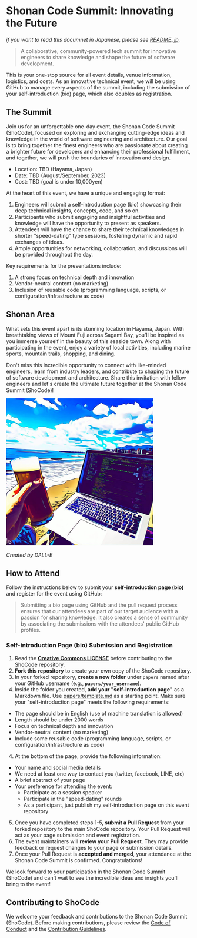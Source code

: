 # Shonan Code Summit: Innovating the Future 
*if you want to read this documnet in Japanese, please see [README_jp](README_jp.md).*

> A collaborative, community-powered tech summit for innovative engineers to share knowledge and shape the future of software development.

This is your one-stop source for all event details, venue information, logistics, and costs. As an innovative technical event, we will be using GitHub to manage every aspects of the summit, including the submission of your self-introduction (bio) page, which also doubles as registration.

## The Summit
Join us for an unforgettable one-day event, the Shonan Code Summit (ShoCode), focused on exploring and exchanging cutting-edge ideas and knowledge in the world of software engineering and architecture. Our goal is to bring together the finest engineers who are passionate about creating a brighter future for developers and enhancing their professional fulfillment, and together, we will push the boundaries of innovation and design.

* Location: TBD (Hayama, Japan)
* Date: TBD (August/September, 2023) 
* Cost: TBD (goal is under 10,000yen)

At the heart of this event, we have a unique and engaging format:

1. Engineers will submit a self-introduction page (bio) showcasing their deep technical insights, concepts, code, and so on.
1. Participants who submit engaging and insightful activities and knowledge will have the opportunity to present as speakers.
1. Attendees will have the chance to share their technical knowledges in shorter "speed-dating" type sessions, fostering dynamic and rapid exchanges of ideas.
1. Ample opportunities for networking, collaboration, and discussions will be provided throughout the day.

Key requirements for the presentations include:

1. A strong focus on technical depth and innovation
1. Vendor-neutral content (no marketing)
1. Inclusion of reusable code (programming language, scripts, or configuration/infrastructure as code)

## Shonan Area
What sets this event apart is its stunning location in Hayama, Japan. With breathtaking views of Mount Fuji across Sagami Bay, you'll be inspired as you immerse yourself in the beauty of this seaside town. Along with participating in the event, enjoy a variety of local activities, including marine sports, mountain trails, shopping, and dining.

Don't miss this incredible opportunity to connect with like-minded engineers, learn from industry leaders, and contribute to shaping the future of software development and architecture. Share this invitation with fellow engineers and let's create the ultimate future together at the Shonan Code Summit (ShoCode)!

<img src="resources/top_banner.jpg" alt="Shonan Code Summit" title="Shonan Code Summit" width="400" height="400">

*Created by DALL-E*

## How to Attend

Follow the instructions below to submit your **self-introduction page (bio)** and register for the event using GitHub:

> Submitting a bio page using GitHub and the pull request process ensures that our attendees are part of our target audience with a passion for sharing knowledge. It also creates a sense of community by associating the submissions with the attendees' public GitHub profiles.

### Self-introduction Page (bio) Submission and Registration
1. Read the **[Creative Commons LICENSE](LICENSE)** before contributing to the ShoCode repository.
1. **Fork this repository** to create your own copy of the ShoCode repository.
2. In your forked repository, **create a new folder** under `papers` named after your GitHub username (e.g., **`papers/your_username`**).
3. Inside the folder you created, **add your "self-introduction page"** as a Markdown file. Use [papers/template.md](papers/template.md) as a 
starting point. Make sure your "self-introduction page" meets the following requirements:
  - The page should be in English (use of machine translation is allowed)
  - Length should be under 2000 words
  - Focus on technical depth and innovation
  - Vendor-neutral content (no marketing)
  - Include some reusable code (programming language, scripts, or configuration/infrastructure as code)
4. At the bottom of the page, provide the following information:
  - Your name and social media details
  - We need at least one way to contact you (twitter, facebook, LINE, etc)
  - A brief abstract of your page
  - Your preference for attending the event:
    - Participate as a session speaker
    - Participate in the "speed-dating" rounds
    - As a participant, just publish my self-introduction page on this event repository

5. Once you have completed steps 1-5, **submit a Pull Request** from your forked repository to the main ShoCode repository. Your Pull Request will act as your page submission and event registration.
6. The event maintainers will **review your Pull Request**. They may provide feedback or request changes to your page or submission details.
7. Once your Pull Request is **accepted and merged**, your attendance at the Shonan Code Summit is confirmed. Congratulations!

We look forward to your participation in the Shonan Code Summit (ShoCode) and can't wait to see the incredible ideas and insights you'll bring to the event!

## Contributing to ShoCode

We welcome your feedback and contributions to the 
Shonan Code Summit (ShoCode). Before making contributions, please review the [Code of Conduct](CODE_OF_CONDUCT.md) and the [Contribution Guidelines](CONTRIBUTING.md).
